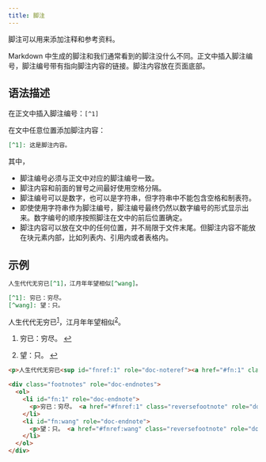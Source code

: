 ```yaml
---
title: 脚注
---
```


脚注可以用来添加注释和参考资料。

Markdown 中生成的脚注和我们通常看到的脚注没什么不同。正文中插入脚注编号，脚注编号带有指向脚注内容的链接。脚注内容放在页面底部。

## 语法描述

在正文中插入脚注编号：`[^1]`

在文中任意位置添加脚注内容：

```markdown
[^1]: 这是脚注内容。
```

其中，

- 脚注编号必须与正文中对应的脚注编号一致。
- 脚注内容和前面的冒号之间最好使用空格分隔。
- 脚注编号可以是数字，也可以是字符串，但字符串中不能包含空格和制表符。
- 即使使用字符串作为脚注编号，脚注编号最终仍然以数字编号的形式显示出来。数字编号的顺序按照脚注在文中的前后位置确定。
- 脚注内容可以放在文中的任何位置，并不局限于文件末尾。但脚注内容不能放在块元素内部，比如列表内、引用内或者表格内。

## 示例

```markdown
人生代代无穷已[^1]，江月年年望相似[^wang]。

[^1]: 穷已：穷尽。
[^wang]: 望：只。
```

<div class='exmp'>
    <div class='exmp-container'>
        <p>人生代代无穷已<sup id="fnref:1" role="doc-noteref"><a href="#fn:1" class="footnote" rel="footnote">1</a></sup>，江月年年望相似<sup id="fnref:wang" role="doc-noteref"><a href="#fn:wang" class="footnote" rel="footnote">2</a></sup>。</p>
        <div class="footnotes" role="doc-endnotes">
        <ol>
            <li id="fn:1" role="doc-endnote">
            <p>穷已：穷尽。 <a href="#fnref:1" class="reversefootnote" role="doc-backlink">&#8617;</a></p>
            </li>
            <li id="fn:wang" role="doc-endnote">
            <p>望：只。 <a href="#fnref:wang" class="reversefootnote" role="doc-backlink">&#8617;</a></p>
            </li>
        </ol>
        </div>
    </div>
</div>

```html
<p>人生代代无穷已<sup id="fnref:1" role="doc-noteref"><a href="#fn:1" class="footnote" rel="footnote">1</a></sup>，江月年年望相似<sup id="fnref:wang" role="doc-noteref"><a href="#fn:wang" class="footnote" rel="footnote">2</a></sup>。</p>

<div class="footnotes" role="doc-endnotes">
  <ol>
    <li id="fn:1" role="doc-endnote">
      <p>穷已：穷尽。 <a href="#fnref:1" class="reversefootnote" role="doc-backlink">&#8617;</a></p>
    </li>
    <li id="fn:wang" role="doc-endnote">
      <p>望：只。 <a href="#fnref:wang" class="reversefootnote" role="doc-backlink">&#8617;</a></p>
    </li>
  </ol>
</div>
```

